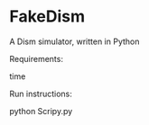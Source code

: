 # FakeDism
A Dism simulator, written in Python

Requirements:

time

Run instructions:

python Scripy.py
